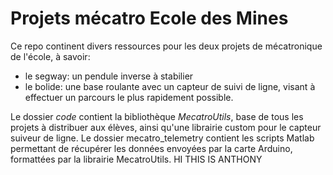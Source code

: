 # Projets mécatro Ecole des Mines 

Ce repo continent divers ressources pour les deux projets de mécatronique de l'école, à savoir:

 - le segway: un pendule inverse à stabilier
 - le bolide: une base roulante avec un capteur de suivi de ligne, visant à effectuer un parcours le plus rapidement possible.

Le dossier *code* contient la bibliothèque *MecatroUtils*, base de tous les projets à distribuer aux élèves, ainsi qu'une librairie custom pour le capteur suiveur de ligne.
Le dossier mecatro_telemetry contient les scripts Matlab permettant de récupérer les données envoyées par la carte Arduino, formattées par la librairie MecatroUtils.
HI THIS IS ANTHONY
